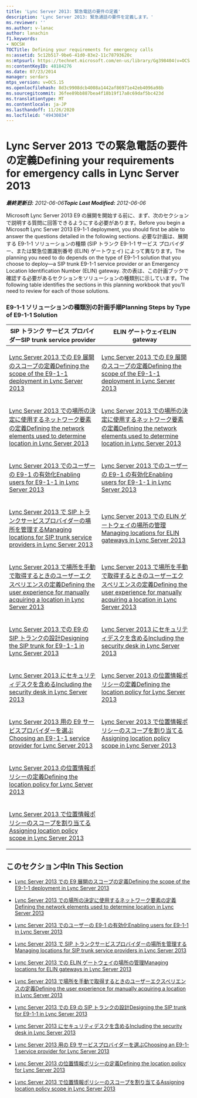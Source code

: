 ```yaml
---
title: 'Lync Server 2013: 緊急電話の要件の定義'
description: 'Lync Server 2013: 緊急通話の要件を定義します。'
ms.reviewer: ''
ms.author: v-lanac
author: lanachin
f1.keywords:
- NOCSH
TOCTitle: Defining your requirements for emergency calls
ms:assetid: 5c12b517-9be6-41d0-83e2-11c78793620c
ms:mtpsurl: https://technet.microsoft.com/en-us/library/Gg398404(v=OCS.15)
ms:contentKeyID: 48184276
ms.date: 07/23/2014
manager: serdars
mtps_version: v=OCS.15
ms.openlocfilehash: 8d3c9908dcb4008a1442af86971e42eb4096a98b
ms.sourcegitcommit: 36fee89bb887bea4f18b19f17a8c69daf5bc423d
ms.translationtype: MT
ms.contentlocale: ja-JP
ms.lasthandoff: 11/26/2020
ms.locfileid: "49430834"
---
```

# <a name="defining-your-requirements-for-emergency-calls-in-lync-server-2013"></a><span data-ttu-id="54a84-103">Lync Server 2013 での緊急電話の要件の定義</span><span class="sxs-lookup"><span data-stu-id="54a84-103">Defining your requirements for emergency calls in Lync Server 2013</span></span>

<div data-xmlns="http://www.w3.org/1999/xhtml">

<div class="topic" data-xmlns="http://www.w3.org/1999/xhtml" data-msxsl="urn:schemas-microsoft-com:xslt" data-cs="https://msdn.microsoft.com/">

<div data-asp="https://msdn2.microsoft.com/asp">



</div>

<div id="mainSection">

<div id="mainBody"><span data-ttu-id="54a84-104">

<span> </span></span><span class="sxs-lookup"><span data-stu-id="54a84-104">

<span> </span></span></span>

<span data-ttu-id="54a84-105">_**最終更新日:** 2012-06-06_</span><span class="sxs-lookup"><span data-stu-id="54a84-105">_**Topic Last Modified:** 2012-06-06_</span></span>

<span data-ttu-id="54a84-106">Microsoft Lync Server 2013 E9 の展開を開始する前に、まず、次のセクションで説明する質問に回答できるようにする必要があります。</span><span class="sxs-lookup"><span data-stu-id="54a84-106">Before you begin a Microsoft Lync Server 2013 E9-1-1 deployment, you should first be able to answer the questions detailed in the following sections.</span></span> <span data-ttu-id="54a84-107">必要な計画は、展開する E9-1-1 ソリューションの種類 (SIP トランク E9-1-1 サービス プロバイダー、または緊急位置識別番号 (ELIN) ゲートウェイ) によって異なります。</span><span class="sxs-lookup"><span data-stu-id="54a84-107">The planning you need to do depends on the type of E9-1-1 solution that you choose to deploy—a SIP trunk E9-1-1 service provider or an Emergency Location Identification Number (ELIN) gateway.</span></span> <span data-ttu-id="54a84-108">次の表は、この計画ブックで確認する必要があるセクションをソリューションの種類別に示しています。</span><span class="sxs-lookup"><span data-stu-id="54a84-108">The following table identifies the sections in this planning workbook that you’ll need to review for each of those solutions.</span></span>

### <a name="planning-steps-by-type-of-e9-1-1-solution"></a><span data-ttu-id="54a84-109">E9-1-1 ソリューションの種類別の計画手順</span><span class="sxs-lookup"><span data-stu-id="54a84-109">Planning Steps by Type of E9-1-1 Solution</span></span>

<table>
<colgroup>
<col style="width: 50%" />
<col style="width: 50%" />
</colgroup>
<thead>
<tr class="header">
<th><span data-ttu-id="54a84-110">SIP トランク サービス プロバイダー</span><span class="sxs-lookup"><span data-stu-id="54a84-110">SIP trunk service provider</span></span></th>
<th><span data-ttu-id="54a84-111">ELIN ゲートウェイ</span><span class="sxs-lookup"><span data-stu-id="54a84-111">ELIN gateway</span></span></th>
</tr>
</thead>
<tbody>
<tr class="odd">
<td><p><span data-ttu-id="54a84-112"><a href="lync-server-2013-defining-the-scope-of-the-e9-1-1-deployment.md">Lync Server 2013 での E9 展開のスコープの定義</a></span><span class="sxs-lookup"><span data-stu-id="54a84-112"><a href="lync-server-2013-defining-the-scope-of-the-e9-1-1-deployment.md">Defining the scope of the E9-1-1 deployment in Lync Server 2013</a></span></span></p></td>
<td><p><span data-ttu-id="54a84-113"><a href="lync-server-2013-defining-the-scope-of-the-e9-1-1-deployment.md">Lync Server 2013 での E9 展開のスコープの定義</a></span><span class="sxs-lookup"><span data-stu-id="54a84-113"><a href="lync-server-2013-defining-the-scope-of-the-e9-1-1-deployment.md">Defining the scope of the E9-1-1 deployment in Lync Server 2013</a></span></span></p></td>
</tr>
<tr class="even">
<td><p><span data-ttu-id="54a84-114"><a href="lync-server-2013-defining-the-network-elements-used-to-determine-location.md">Lync Server 2013 での場所の決定に使用するネットワーク要素の定義</a></span><span class="sxs-lookup"><span data-stu-id="54a84-114"><a href="lync-server-2013-defining-the-network-elements-used-to-determine-location.md">Defining the network elements used to determine location in Lync Server 2013</a></span></span></p></td>
<td><p><span data-ttu-id="54a84-115"><a href="lync-server-2013-defining-the-network-elements-used-to-determine-location.md">Lync Server 2013 での場所の決定に使用するネットワーク要素の定義</a></span><span class="sxs-lookup"><span data-stu-id="54a84-115"><a href="lync-server-2013-defining-the-network-elements-used-to-determine-location.md">Defining the network elements used to determine location in Lync Server 2013</a></span></span></p></td>
</tr>
<tr class="odd">
<td><p><span data-ttu-id="54a84-116"><a href="lync-server-2013-enabling-users-for-e9-1-1.md">Lync Server 2013 でのユーザーの E9-1 の有効化</a></span><span class="sxs-lookup"><span data-stu-id="54a84-116"><a href="lync-server-2013-enabling-users-for-e9-1-1.md">Enabling users for E9-1-1 in Lync Server 2013</a></span></span></p></td>
<td><p><span data-ttu-id="54a84-117"><a href="lync-server-2013-enabling-users-for-e9-1-1.md">Lync Server 2013 でのユーザーの E9-1 の有効化</a></span><span class="sxs-lookup"><span data-stu-id="54a84-117"><a href="lync-server-2013-enabling-users-for-e9-1-1.md">Enabling users for E9-1-1 in Lync Server 2013</a></span></span></p></td>
</tr>
<tr class="even">
<td><p><span data-ttu-id="54a84-118"><a href="lync-server-2013-managing-locations-for-sip-trunk-service-providers.md">Lync Server 2013 で SIP トランクサービスプロバイダーの場所を管理する</a></span><span class="sxs-lookup"><span data-stu-id="54a84-118"><a href="lync-server-2013-managing-locations-for-sip-trunk-service-providers.md">Managing locations for SIP trunk service providers in Lync Server 2013</a></span></span></p></td>
<td><p><span data-ttu-id="54a84-119"><a href="lync-server-2013-managing-locations-for-elin-gateways.md">Lync Server 2013 での ELIN ゲートウェイの場所の管理</a></span><span class="sxs-lookup"><span data-stu-id="54a84-119"><a href="lync-server-2013-managing-locations-for-elin-gateways.md">Managing locations for ELIN gateways in Lync Server 2013</a></span></span></p></td>
</tr>
<tr class="odd">
<td><p><span data-ttu-id="54a84-120"><a href="lync-server-2013-defining-the-user-experience-for-manually-acquiring-a-location.md">Lync Server 2013 で場所を手動で取得するときのユーザーエクスペリエンスの定義</a></span><span class="sxs-lookup"><span data-stu-id="54a84-120"><a href="lync-server-2013-defining-the-user-experience-for-manually-acquiring-a-location.md">Defining the user experience for manually acquiring a location in Lync Server 2013</a></span></span></p></td>
<td><p><span data-ttu-id="54a84-121"><a href="lync-server-2013-defining-the-user-experience-for-manually-acquiring-a-location.md">Lync Server 2013 で場所を手動で取得するときのユーザーエクスペリエンスの定義</a></span><span class="sxs-lookup"><span data-stu-id="54a84-121"><a href="lync-server-2013-defining-the-user-experience-for-manually-acquiring-a-location.md">Defining the user experience for manually acquiring a location in Lync Server 2013</a></span></span></p></td>
</tr>
<tr class="even">
<td><p><span data-ttu-id="54a84-122"><a href="lync-server-2013-designing-the-sip-trunk-for-e9-1-1.md">Lync Server 2013 での E9 の SIP トランクの設計</a></span><span class="sxs-lookup"><span data-stu-id="54a84-122"><a href="lync-server-2013-designing-the-sip-trunk-for-e9-1-1.md">Designing the SIP trunk for E9-1-1 in Lync Server 2013</a></span></span></p></td>
<td><p><span data-ttu-id="54a84-123"><a href="lync-server-2013-including-the-security-desk.md">Lync Server 2013 にセキュリティデスクを含める</a></span><span class="sxs-lookup"><span data-stu-id="54a84-123"><a href="lync-server-2013-including-the-security-desk.md">Including the security desk in Lync Server 2013</a></span></span></p></td>
</tr>
<tr class="odd">
<td><p><span data-ttu-id="54a84-124"><a href="lync-server-2013-including-the-security-desk.md">Lync Server 2013 にセキュリティデスクを含める</a></span><span class="sxs-lookup"><span data-stu-id="54a84-124"><a href="lync-server-2013-including-the-security-desk.md">Including the security desk in Lync Server 2013</a></span></span></p></td>
<td><p><span data-ttu-id="54a84-125"><a href="lync-server-2013-defining-the-location-policy.md">Lync Server 2013 の位置情報ポリシーの定義</a></span><span class="sxs-lookup"><span data-stu-id="54a84-125"><a href="lync-server-2013-defining-the-location-policy.md">Defining the location policy for Lync Server 2013</a></span></span></p></td>
</tr>
<tr class="even">
<td><p><span data-ttu-id="54a84-126"><a href="lync-server-2013-choosing-an-e9-1-1-service-provider.md">Lync Server 2013 用の E9 サービスプロバイダーを選ぶ</a></span><span class="sxs-lookup"><span data-stu-id="54a84-126"><a href="lync-server-2013-choosing-an-e9-1-1-service-provider.md">Choosing an E9-1-1 service provider for Lync Server 2013</a></span></span></p></td>
<td><p><span data-ttu-id="54a84-127"><a href="lync-server-2013-assigning-location-policy-scope.md">Lync Server 2013 で位置情報ポリシーのスコープを割り当てる</a></span><span class="sxs-lookup"><span data-stu-id="54a84-127"><a href="lync-server-2013-assigning-location-policy-scope.md">Assigning location policy scope in Lync Server 2013</a></span></span></p></td>
</tr>
<tr class="odd">
<td><p><span data-ttu-id="54a84-128"><a href="lync-server-2013-defining-the-location-policy.md">Lync Server 2013 の位置情報ポリシーの定義</a></span><span class="sxs-lookup"><span data-stu-id="54a84-128"><a href="lync-server-2013-defining-the-location-policy.md">Defining the location policy for Lync Server 2013</a></span></span></p></td>
<td></td>
</tr>
<tr class="even">
<td><p><span data-ttu-id="54a84-129"><a href="lync-server-2013-assigning-location-policy-scope.md">Lync Server 2013 で位置情報ポリシーのスコープを割り当てる</a></span><span class="sxs-lookup"><span data-stu-id="54a84-129"><a href="lync-server-2013-assigning-location-policy-scope.md">Assigning location policy scope in Lync Server 2013</a></span></span></p></td>
<td></td>
</tr>
</tbody>
</table>


<div>

## <a name="in-this-section"></a><span data-ttu-id="54a84-130">このセクション中</span><span class="sxs-lookup"><span data-stu-id="54a84-130">In This Section</span></span>

  - [<span data-ttu-id="54a84-131">Lync Server 2013 での E9 展開のスコープの定義</span><span class="sxs-lookup"><span data-stu-id="54a84-131">Defining the scope of the E9-1-1 deployment in Lync Server 2013</span></span>](lync-server-2013-defining-the-scope-of-the-e9-1-1-deployment.md)

  - [<span data-ttu-id="54a84-132">Lync Server 2013 での場所の決定に使用するネットワーク要素の定義</span><span class="sxs-lookup"><span data-stu-id="54a84-132">Defining the network elements used to determine location in Lync Server 2013</span></span>](lync-server-2013-defining-the-network-elements-used-to-determine-location.md)

  - [<span data-ttu-id="54a84-133">Lync Server 2013 でのユーザーの E9-1 の有効化</span><span class="sxs-lookup"><span data-stu-id="54a84-133">Enabling users for E9-1-1 in Lync Server 2013</span></span>](lync-server-2013-enabling-users-for-e9-1-1.md)

  - [<span data-ttu-id="54a84-134">Lync Server 2013 で SIP トランクサービスプロバイダーの場所を管理する</span><span class="sxs-lookup"><span data-stu-id="54a84-134">Managing locations for SIP trunk service providers in Lync Server 2013</span></span>](lync-server-2013-managing-locations-for-sip-trunk-service-providers.md)

  - [<span data-ttu-id="54a84-135">Lync Server 2013 での ELIN ゲートウェイの場所の管理</span><span class="sxs-lookup"><span data-stu-id="54a84-135">Managing locations for ELIN gateways in Lync Server 2013</span></span>](lync-server-2013-managing-locations-for-elin-gateways.md)

  - [<span data-ttu-id="54a84-136">Lync Server 2013 で場所を手動で取得するときのユーザーエクスペリエンスの定義</span><span class="sxs-lookup"><span data-stu-id="54a84-136">Defining the user experience for manually acquiring a location in Lync Server 2013</span></span>](lync-server-2013-defining-the-user-experience-for-manually-acquiring-a-location.md)

  - [<span data-ttu-id="54a84-137">Lync Server 2013 での E9 の SIP トランクの設計</span><span class="sxs-lookup"><span data-stu-id="54a84-137">Designing the SIP trunk for E9-1-1 in Lync Server 2013</span></span>](lync-server-2013-designing-the-sip-trunk-for-e9-1-1.md)

  - [<span data-ttu-id="54a84-138">Lync Server 2013 にセキュリティデスクを含める</span><span class="sxs-lookup"><span data-stu-id="54a84-138">Including the security desk in Lync Server 2013</span></span>](lync-server-2013-including-the-security-desk.md)

  - [<span data-ttu-id="54a84-139">Lync Server 2013 用の E9 サービスプロバイダーを選ぶ</span><span class="sxs-lookup"><span data-stu-id="54a84-139">Choosing an E9-1-1 service provider for Lync Server 2013</span></span>](lync-server-2013-choosing-an-e9-1-1-service-provider.md)

  - [<span data-ttu-id="54a84-140">Lync Server 2013 の位置情報ポリシーの定義</span><span class="sxs-lookup"><span data-stu-id="54a84-140">Defining the location policy for Lync Server 2013</span></span>](lync-server-2013-defining-the-location-policy.md)

  - [<span data-ttu-id="54a84-141">Lync Server 2013 で位置情報ポリシーのスコープを割り当てる</span><span class="sxs-lookup"><span data-stu-id="54a84-141">Assigning location policy scope in Lync Server 2013</span></span>](lync-server-2013-assigning-location-policy-scope.md)

<span data-ttu-id="54a84-142"></div>

</div>

<span> </span>

</div>

</div>

</span><span class="sxs-lookup"><span data-stu-id="54a84-142"></div>

</div>

<span> </span>

</div>

</div>

</span></span></div>

